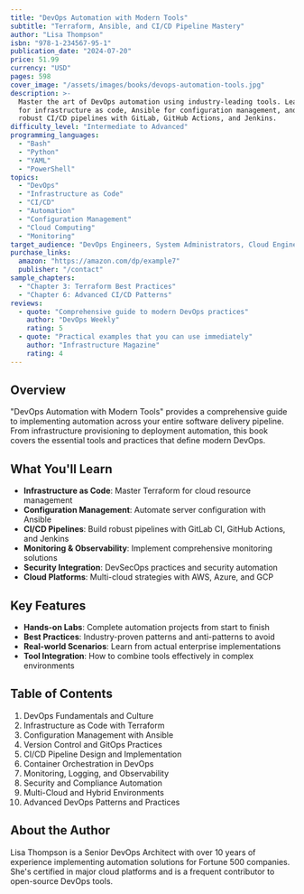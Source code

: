 ```yaml
---
title: "DevOps Automation with Modern Tools"
subtitle: "Terraform, Ansible, and CI/CD Pipeline Mastery"
author: "Lisa Thompson"
isbn: "978-1-234567-95-1"
publication_date: "2024-07-20"
price: 51.99
currency: "USD"
pages: 598
cover_image: "/assets/images/books/devops-automation-tools.jpg"
description: >-
  Master the art of DevOps automation using industry-leading tools. Learn Terraform
  for infrastructure as code, Ansible for configuration management, and build
  robust CI/CD pipelines with GitLab, GitHub Actions, and Jenkins.
difficulty_level: "Intermediate to Advanced"
programming_languages:
  - "Bash"
  - "Python"
  - "YAML"
  - "PowerShell"
topics:
  - "DevOps"
  - "Infrastructure as Code"
  - "CI/CD"
  - "Automation"
  - "Configuration Management"
  - "Cloud Computing"
  - "Monitoring"
target_audience: "DevOps Engineers, System Administrators, Cloud Engineers"
purchase_links:
  amazon: "https://amazon.com/dp/example7"
  publisher: "/contact"
sample_chapters:
  - "Chapter 3: Terraform Best Practices"
  - "Chapter 6: Advanced CI/CD Patterns"
reviews:
  - quote: "Comprehensive guide to modern DevOps practices"
    author: "DevOps Weekly"
    rating: 5
  - quote: "Practical examples that you can use immediately"
    author: "Infrastructure Magazine"
    rating: 4
---
```


## Overview

"DevOps Automation with Modern Tools" provides a comprehensive guide to implementing automation across your entire software delivery pipeline. From infrastructure provisioning to deployment automation, this book covers the essential tools and practices that define modern DevOps.

## What You'll Learn

- **Infrastructure as Code**: Master Terraform for cloud resource management
- **Configuration Management**: Automate server configuration with Ansible
- **CI/CD Pipelines**: Build robust pipelines with GitLab CI, GitHub Actions, and Jenkins
- **Monitoring & Observability**: Implement comprehensive monitoring solutions
- **Security Integration**: DevSecOps practices and security automation
- **Cloud Platforms**: Multi-cloud strategies with AWS, Azure, and GCP

## Key Features

- **Hands-on Labs**: Complete automation projects from start to finish
- **Best Practices**: Industry-proven patterns and anti-patterns to avoid
- **Real-world Scenarios**: Learn from actual enterprise implementations
- **Tool Integration**: How to combine tools effectively in complex environments

## Table of Contents

1. DevOps Fundamentals and Culture
2. Infrastructure as Code with Terraform
3. Configuration Management with Ansible
4. Version Control and GitOps Practices
5. CI/CD Pipeline Design and Implementation
6. Container Orchestration in DevOps
7. Monitoring, Logging, and Observability
8. Security and Compliance Automation
9. Multi-Cloud and Hybrid Environments
10. Advanced DevOps Patterns and Practices

## About the Author

Lisa Thompson is a Senior DevOps Architect with over 10 years of experience implementing automation solutions for Fortune 500 companies. She's certified in major cloud platforms and is a frequent contributor to open-source DevOps tools.